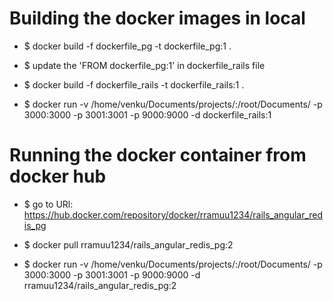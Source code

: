 # Building the docker images in local

* $ docker build -f dockerfile_pg -t dockerfile_pg:1 .

* $ update the 'FROM dockerfile_pg:1' in dockerfile_rails file

* $ docker build -f dockerfile_rails -t dockerfile_rails:1 .

* $ docker run -v /home/venku/Documents/projects/:/root/Documents/ -p 3000:3000 -p 3001:3001 -p 9000:9000 -d dockerfile_rails:1

# Running the docker container from docker hub

* $ go to URl: https://hub.docker.com/repository/docker/rramuu1234/rails_angular_redis_pg

* $ docker pull rramuu1234/rails_angular_redis_pg:2

* $ docker run -v /home/venku/Documents/projects/:/root/Documents/ -p 3000:3000 -p 3001:3001 -p 9000:9000 -d rramuu1234/rails_angular_redis_pg:2
